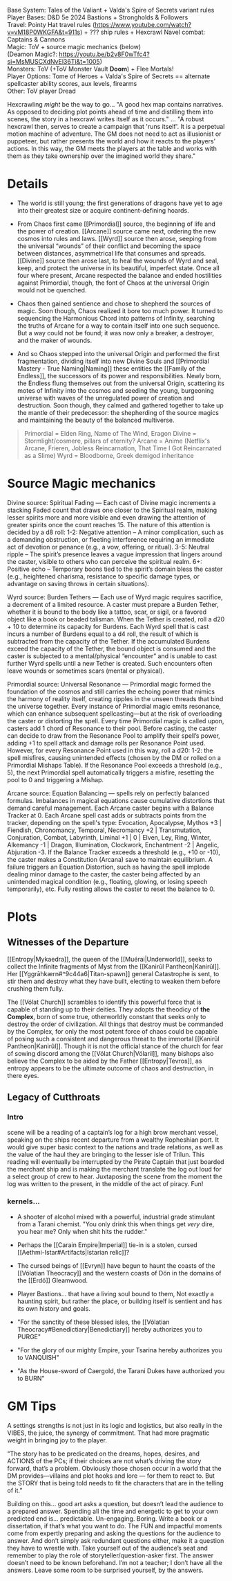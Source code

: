 Base System: Tales of the Valiant + Valda's Spire of Secrets variant rules  
Player Bases: D&D 5e 2024 Bastions + Strongholds & Followers  
Travel: Pointy Hat travel rules (https://www.youtube.com/watch?v=vM18P0WKGFA&t=911s) + ??? ship rules + Hexcrawl
Navel combat: Captains & Cannons  
Magic: ToV + source magic mechanics (below)  
(Deamon Magic?: https://youtu.be/b2v8F0wTfc4?si=MsMUSCXdNvEl36Ti&t=1005)  
Monsters: ToV (+ToV Monster Vault **Doom**) + Flee Mortals!  
Player Options: Tome of Heroes + Valda's Spire of Secrets == alternate spellcaster ability scores, aux levels, firearms  
Other: ToV player Dread  


Hexcrawling _might_ be the way to go... "A good hex map contains narratives. As opposed to deciding plot points ahead of time and distilling them into scenes, the story in a hexcrawl writes itself as it occurs." ... "A robust hexcrawl then, serves to create a campaign that 'runs itself'. It is a perpetual motion machine of adventure. The GM does not need to act as illusionist or puppeteer, but rather presents the world and how it reacts to the players’ actions. In this way, the GM meets the players at the table and works with them as they take ownership over the imagined world they share."

# Details
- The world is still young; the first generations of dragons have yet to age into their greatest size or acquire continent-defining hoards.

 - From Chaos first came [[Primordial]] source, the beginning of life and the power of creation. [[Arcane]] source came next, ordering the new cosmos into rules and laws. [[Wyrd]] source then arose, seeping from the universal “wounds” of their conflict and becoming the space between distances, asymmetrical life that consumes and spreads. [[Divine]] source then arose last, to heal the wounds of Wyrd and seal, keep, and protect the universe in its beautiful, imperfect state. Once all four where present, Arcane respected the balance and ended hostilities against Primordial, though, the font of Chaos at the universal Origin would not be quenched.
 - Chaos then gained sentience and chose to shepherd the sources of magic. Soon though, Chaos realized it bore too much power. It turned to sequencing the Harmonious Chord into patterns of Infinity, searching the truths of Arcane for a way to contain itself into one such sequence. But a way could not be found; it was now only a breaker, a destroyer, and the maker of wounds. 
 - And so Chaos stepped into the universal Origin and performed the first fragmentation, dividing itself into new Divine Souls and [[Primordial Mastery - True Naming|Naming]] these entities the [[Family of the Endless]], the successors of its power and responsibilities. Newly born, the Endless flung themselves out from the universal Origin, scattering its motes of Infinity into the cosmos and seeding the young, burgeoning universe with waves of the unregulated power of creation and destruction. Soon though, they calmed and gathered together to take up the mantle of their predecessor: the shepherding of the source magics and maintaining the beauty of the balanced multiverse.
 
>Primordial = Elden Ring, Name of The Wind, Eragon
>Divine = Stormlight/cosmere, pillars of eternity?
>Arcane = Anime (Netflix's Arcane, Frieren, Jobless Reincarnation, That Time I Got Reincarnated as a Slime)
>Wyrd = Bloodborne, Greek demigod inheritance

# Source Magic mechanics
Divine source: Spiritual Fading — Each cast of Divine magic increments a stacking Faded count that draws one closer to the Spiritual realm, making lesser spirits more and more visible and even drawing the attention of greater spirits once the count reaches 15. The nature of this attention is decided by a d8 roll: 1-2: Negative attention – A minor complication, such as a demanding obstruction, or fleeting interference requiring an immediate act of devotion or penance (e.g., a vow, offering, or ritual). 3-5: Neutral ripple – The spirit’s presence leaves a vague impression that lingers around the caster, visible to others who can perceive the spiritual realm. 6+: Positive echo – Temporary boons tied to the spirit’s domain bless the caster (e.g., heightened charisma, resistance to specific damage types, or advantage on saving throws in certain situations).  

Wyrd source: Burden Tethers — Each use of Wyrd magic requires sacrifice, a decrement of a limited resource. A caster must prepare a Burden Tether, whether it is bound to the body like a tattoo, scar, or sigil, or a favored object like a book or beaded talisman. When the Tether is created, roll a d20 + 10 to determine its capacity for Burdens. Each Wyrd spell that is cast incurs a number of Burdens equal to a d4 roll, the result of which is subtracted from the capacity of the Tether. If the accumulated Burdens exceed the capacity of the Tether, the bound object is consumed and the caster is subjected to a mental/physical “encounter” and is unable to cast further Wyrd spells until a new Tether is created. Such encounters often leave wounds or sometimes scars (mental or physical).  

Primordial source: Universal Resonance — Primordial magic formed the foundation of the cosmos and still carries the echoing power that mimics the harmony of reality itself, creating ripples in the unseen threads that bind the universe together. Every instance of Primordial magic emits resonance, which can enhance subsequent spellcasting—but at the risk of overloading the caster or distorting the spell. Every time Primordial magic is called upon, casters add 1 chord of Resonance to their pool. Before casting, the caster can decide to draw from the Resonance Pool to amplify their spell’s power, adding +1 to spell attack and damage rolls per Resonance Point used. However, for every Resonance Point used in this way, roll a d20: 1-2: the spell misfires, causing unintended effects (chosen by the DM or rolled on a Primordial Mishaps Table). If the Resonance Pool exceeds a threshold (e.g., 5), the next Primordial spell automatically triggers a misfire, resetting the pool to 0 and triggering a Mishap.  

Arcane source: Equation Balancing — spells rely on perfectly balanced formulas. Imbalances in magical equations cause cumulative distortions that demand careful management. Each Arcane caster begins with a Balance Tracker at 0. Each Arcane spell cast adds or subtracts points from the tracker, depending on the spell's type: Evocation, Apocalypse, Mythos +3 | Fiendish, Chronomancy, Temporal, Necromancy +2 | Transmutation, Conjuration, Combat, Labyrinth, Liminal +1 | 0 | Elven, Ley, Ring, Winter, Alkemancy -1 | Dragon, Illumination, Clockwork, Enchantment -2 | Angelic, Abjuration -3. If the Balance Tracker exceeds a threshold (e.g., +10 or -10), the caster makes a Constitution (Arcana) save to maintain equilibrium. A failure triggers an Equation Distortion, such as having the spell implode dealing minor damage to the caster, the caster being affected by an unintended magical condition (e.g., floating, glowing, or losing speech temporarily), etc. Fully resting allows the caster to reset the balance to 0.



# Plots
## Witnesses of the Departure
[[Entropy|Mykaedra]], the queen of the [[Muérai|Underworld]], seeks to collect the Infinite fragments of Myst from the [[Kanirûl Pantheon|Kanirûl]]. Her [[Yggrāhkærn#^9c44a6|Titan-spawn]] general Catastrophe is sent, to stir them and destroy what they have built, electing to weaken them before crushing them fully.

The [[Vólat Church]] scrambles to identify this powerful force that is capable of standing up to their deities. They adopts the theodicy of **the Complex**, born of some true, otherworldly constant that seeks only to destroy the order of civilization. All things that destroy must be commanded by the Complex, for only the most potent force of chaos could be capable of posing such a consistent and dangerous threat to the immortal [[Kanirûl Pantheon|Kanirûl]]. Though it is not the official stance of the church for fear of sowing discord among the [[Vólat Church|Vólaril]], many bishops also believe the Complex to be aided by the Father [[Entropy|Tevros]], as entropy appears to be the ultimate outcome of chaos and destruction, in there eyes.

## Legacy of Cutthroats
### Intro
scene will be a reading of a captain’s log for a high brow merchant vessel, speaking on the ships recent departure from a wealthy Ropheshian port. It would give super basic context to the nations and trade relations, as well as the value of the haul they are bringing to the lesser isle of Trilun. This reading will eventually be interrupted by the Pirate Captain that just boarded the merchant ship and is making the merchant translate the log out loud for a select group of crew to hear. Juxtaposing the scene from the moment the log was written to the present, in the middle of the act of piracy. Fun!

### kernels...
- A shooter of alcohol mixed with a powerful, industrial grade stimulant from a Tarani chemist.
"You only drink this when things get *very* dire, you hear me? Only when shit hits the rudder."

- Perhaps the [[Carain Empire|Imperial]] tie-in is a stolen, cursed [[Aethmi-Istar#Artifacts|Istarian relic]]?

- The cursed beings of [[Evryn]] have begun to haunt the coasts of the [[Vólatian Theocracy]] and the western coasts of Dön in the domains of the [[Erdö]] Gleamwood.

- Player Bastions... that have a living soul bound to them, Not exactly a haunting spirit, but rather the place, or building itself is sentient and has its own history and goals.

- "For the sanctity of these blessed isles, the [[Vólatian Theocracy#Benedictiary|Benedictiary]] hereby authorizes you to PURGE"
- "For the glory of our mighty Empire, your Tsarina hereby authorizes you to VANQUISH"
- "As the House-sword of Caergold, the Tarani Dukes have authorized you to BURN"


# GM Tips
A settings strengths is not just in its logic and logistics, but also really in the VIBES, the juice, the synergy of commitment. That had more pragmatic weight in bringing joy to the player. 

“The story has to be predicated on the dreams, hopes, desires, and ACTIONS of the PCs; if their choices are not what’s driving the story forward, that’s a problem. Obviously those chosen occur in a world that the DM provides—villains and plot hooks and lore — for them to react to. But the STORY that is being told needs to fit the characters that are in the telling of it.”

Building on this… good art asks a question, but doesn’t lead the audience to a prepared answer. Spending all the time and energetic to get to your own predicted end is… predictable. Un-engaging. Boring. Write a book or a dissertation, if that’s what you want to do. The FUN and impactful moments come from expertly preparing and asking the questions for the audience to answer. And don’t simply ask redundant questions either, make it a question they have to wrestle with. Take yourself out of the audience’s seat and remember to play the role of storyteller/question-asker first. The answer doesn’t need to be known beforehand. I’m not a teacher; I don’t have all the answers. Leave some room to be surprised yourself, by the answers.